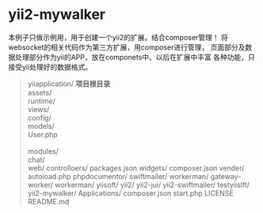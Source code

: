 # yii2-mywalker
本例子只做示例用，用于创建一个yii2的扩展。结合composer管理！
将websocket的相关代码作为第三方扩展，用composer进行管理，
页面部分及数据处理部分作为yii的APP，放在componets中。以后在扩展中丰富
各种功能，只接受yii处理好的数据格式。

>yiiapplication/  **项目根目录**  
    assets/ <br/>
    runtime/  <br/>
    views/ <br/>
    config/ <br/>
    models/ <br/>
        User.php   <br/>    
    modules/   <br/>
        chat/  <br/>
    web/
    controlloers/
    packages.json
    widgets/
    composer.json
    vender/
        autoload.php
        phpdocumentor/
        swiftmailer/
        workerman/
            gateway-worker/
            workerman/
        yiisoft/
            yii2/
            yii2-jui/
            yii2-swiftmailer/
        testyiislft/
            yii2-mywalker/
                Applications/
                composer.json
                start.php
                LICENSE
                README.md
                
        
